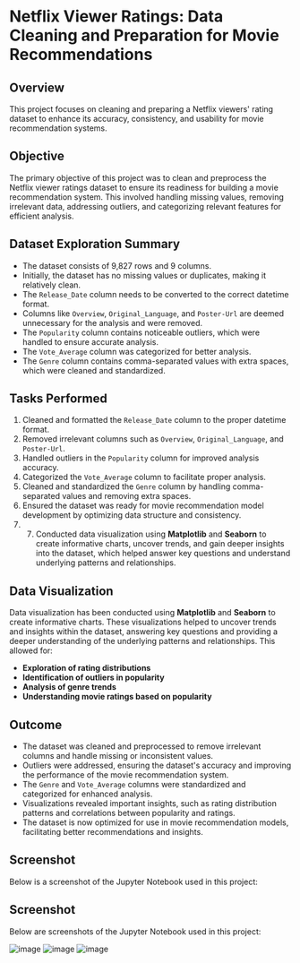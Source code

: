 # Netflix Viewer Ratings: Data Cleaning and Preparation for Movie Recommendations

## Overview
This project focuses on cleaning and preparing a Netflix viewers' rating dataset to enhance its accuracy, consistency, and usability for movie recommendation systems.

## Objective
The primary objective of this project was to clean and preprocess the Netflix viewer ratings dataset to ensure its readiness for building a movie recommendation system. This involved handling missing values, removing irrelevant data, addressing outliers, and categorizing relevant features for efficient analysis.

## Dataset Exploration Summary
- The dataset consists of 9,827 rows and 9 columns.
- Initially, the dataset has no missing values or duplicates, making it relatively clean.
- The `Release_Date` column needs to be converted to the correct datetime format.
- Columns like `Overview`, `Original_Language`, and `Poster-Url` are deemed unnecessary for the analysis and were removed.
- The `Popularity` column contains noticeable outliers, which were handled to ensure accurate analysis.
- The `Vote_Average` column was categorized for better analysis.
- The `Genre` column contains comma-separated values with extra spaces, which were cleaned and standardized.

## Tasks Performed
1. Cleaned and formatted the `Release_Date` column to the proper datetime format.  
2. Removed irrelevant columns such as `Overview`, `Original_Language`, and `Poster-Url`.  
3. Handled outliers in the `Popularity` column for improved analysis accuracy.  
4. Categorized the `Vote_Average` column to facilitate proper analysis.  
5. Cleaned and standardized the `Genre` column by handling comma-separated values and removing extra spaces.  
6. Ensured the dataset was ready for movie recommendation model development by optimizing data structure and consistency.
7. 7. Conducted data visualization using **Matplotlib** and **Seaborn** to create informative charts, uncover trends, and gain deeper insights into the dataset, which helped answer key questions and understand underlying patterns and relationships.

## Data Visualization
Data visualization has been conducted using **Matplotlib** and **Seaborn** to create informative charts. These visualizations helped to uncover trends and insights within the dataset, answering key questions and providing a deeper understanding of the underlying patterns and relationships. This allowed for:
- **Exploration of rating distributions**
- **Identification of outliers in popularity**
- **Analysis of genre trends**
- **Understanding movie ratings based on popularity**

## Outcome
- The dataset was cleaned and preprocessed to remove irrelevant columns and handle missing or inconsistent values.
- Outliers were addressed, ensuring the dataset's accuracy and improving the performance of the movie recommendation system.
- The `Genre` and `Vote_Average` columns were standardized and categorized for enhanced analysis.
- Visualizations revealed important insights, such as rating distribution patterns and correlations between popularity and ratings.
- The dataset is now optimized for use in movie recommendation models, facilitating better recommendations and insights.

## Screenshot
Below is a screenshot of the Jupyter Notebook used in this project:

## Screenshot

Below are screenshots of the Jupyter Notebook used in this project:

![image](https://github.com/user-attachments/assets/836d7297-65cf-4499-b1f6-3e85f04a208e)
![image](https://github.com/user-attachments/assets/153e305f-e440-4879-b7fa-fd184590a087)
![image](https://github.com/user-attachments/assets/8d7557fb-177c-4fc6-b9fa-3591449bf0c0)





